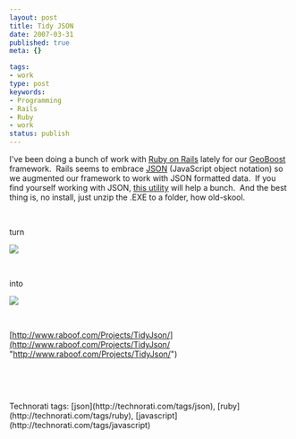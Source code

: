 ```yaml
---
layout: post
title: Tidy JSON
date: 2007-03-31
published: true
meta: {}

tags:
- work
type: post
keywords:
- Programming
- Rails
- Ruby
- work
status: publish
---
```



I've been doing a bunch of work with [Ruby on Rails](http://www.rubyonrails.org/) lately for our [GeoBoost](http://www.sss-research.com/geoboost.aspx) framework.  Rails seems to embrace [JSON](http://www.json.org/) (JavaScript object notation) so we augmented our framework to work with JSON formatted data.  If you find yourself working with JSON, [this utility](http://www.raboof.com/Projects/TidyJson/) will help a bunch.  And the best thing is, no install, just unzip the .EXE to a folder, how old-skool.



 



turn



![](http://media.eick.us/2011/05/429586101_6e427d5028.jpg)



 



into



![](http://media.eick.us/2011/05/429584116_6f80cc2a47.jpg)



 



[http://www.raboof.com/Projects/TidyJson/](http://www.raboof.com/Projects/TidyJson/ "http://www.raboof.com/Projects/TidyJson/")



 



 

<div class="wlWriterSmartContent">Technorati tags: [json](http://technorati.com/tags/json), [ruby](http://technorati.com/tags/ruby), [javascript](http://technorati.com/tags/javascript)</div>
